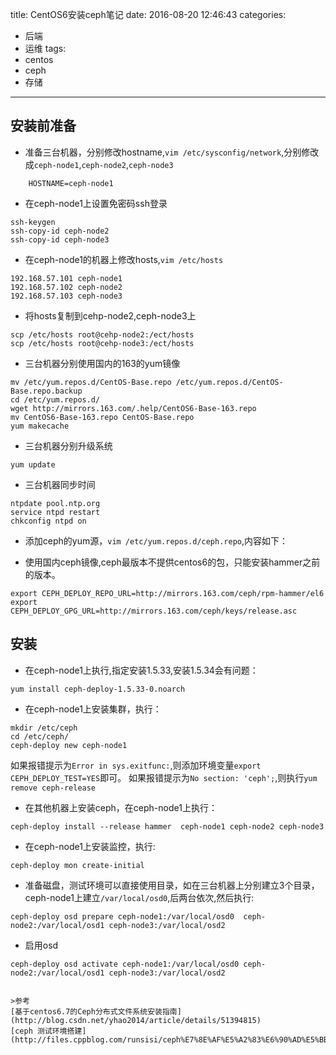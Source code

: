 title: CentOS6安装ceph笔记
date: 2016-08-20 12:46:43
categories:
- 后端
- 运维
tags:
- centos
- ceph
- 存储
---

## 安装前准备
- 准备三台机器，分别修改hostname,`vim /etc/sysconfig/network`,分别修改成`ceph-node1`,`ceph-node2`,`ceph-node3`
```
    HOSTNAME=ceph-node1
 ```
- 在ceph-node1上设置免密码ssh登录
```
ssh-keygen
ssh-copy-id ceph-node2
ssh-copy-id ceph-node3
```

- 在ceph-node1的机器上修改hosts,`vim /etc/hosts`
```
192.168.57.101 ceph-node1
192.168.57.102 ceph-node2
192.168.57.103 ceph-node3
```
- 将hosts复制到cehp-node2,ceph-node3上
```
scp /etc/hosts root@cehp-node2:/ect/hosts
scp /etc/hosts root@cehp-node3:/ect/hosts
```

- 三台机器分别使用国内的163的yum镜像
```
mv /etc/yum.repos.d/CentOS-Base.repo /etc/yum.repos.d/CentOS-Base.repo.backup
cd /etc/yum.repos.d/
wget http://mirrors.163.com/.help/CentOS6-Base-163.repo
mv CentOS6-Base-163.repo CentOS-Base.repo
yum makecache
```

- 三台机器分别升级系统
```
yum update
```

- 三台机器同步时间
```
ntpdate pool.ntp.org
service ntpd restart
chkconfig ntpd on
```

- 添加ceph的yum源，`vim /etc/yum.repos.d/ceph.repo`,内容如下：

- 使用国内ceph镜像,ceph最版本不提供centos6的包，只能安装hammer之前的版本。
```
export CEPH_DEPLOY_REPO_URL=http://mirrors.163.com/ceph/rpm-hammer/el6
export CEPH_DEPLOY_GPG_URL=http://mirrors.163.com/ceph/keys/release.asc
```

## 安装
- 在ceph-node1上执行,指定安装1.5.33,安装1.5.34会有问题：
```
yum install ceph-deploy-1.5.33-0.noarch
```

- 在ceph-node1上安装集群，执行：
```
mkdir /etc/ceph
cd /etc/ceph/
ceph-deploy new ceph-node1
```
如果报错提示为`Error in sys.exitfunc:`,则添加环境变量`export CEPH_DEPLOY_TEST=YES`即可。
如果报错提示为`No section: 'ceph';`,则执行`yum remove ceph-release`

- 在其他机器上安装ceph，在ceph-node1上执行：
```
ceph-deploy install --release hammer  ceph-node1 ceph-node2 ceph-node3
```

- 在ceph-node1上安装监控，执行:
```
ceph-deploy mon create-initial
```

- 准备磁盘，测试环境可以直接使用目录，如在三台机器上分别建立3个目录，ceph-node1上建立`/var/local/osd0`,后两台依次,然后执行:
```
ceph-deploy osd prepare ceph-node1:/var/local/osd0  ceph-node2:/var/local/osd1 ceph-node3:/var/local/osd2
```

- 启用osd
```
ceph-deploy osd activate ceph-node1:/var/local/osd0 ceph-node2:/var/local/osd1 ceph-node3:/var/local/osd2


>参考
[基于centos6.7的Ceph分布式文件系统安装指南](http://blog.csdn.net/yhao2014/article/details/51394815)
[ceph 测试环境搭建](http://files.cppblog.com/runsisi/ceph%E7%8E%AF%E5%A2%83%E6%90%AD%E5%BB%BA.pdf)
